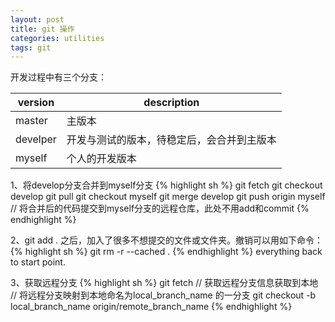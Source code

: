 ```yaml
---
layout: post
title: git 操作
categories: utilities
tags: git
---
```

开发过程中有三个分支：

| version  | description           |
| -------- | --------------------- |
| master   | 主版本                   |
| develper | 开发与测试的版本，待稳定后，会合并到主版本 |
| myself   | 个人的开发版本               |

1、将develop分支合并到myself分支
{% highlight sh %}
git fetch
git checkout develop
git pull
git checkout myself
git merge develop
git push origin myself	// 将合并后的代码提交到myself分支的远程仓库，此处不用add和commit
{% endhighlight %}

2、git add . 之后，加入了很多不想提交的文件或文件夹。撤销可以用如下命令：
{% highlight sh %}
git rm -r --cached .
{% endhighlight %}
everything back to start point.

3、获取远程分支
{% highlight sh %}
git fetch // 获取远程分支信息获取到本地
// 将远程分支映射到本地命名为local_branch_name  的一分支
git checkout -b local_branch_name origin/remote_branch_name
{% endhighlight %}


